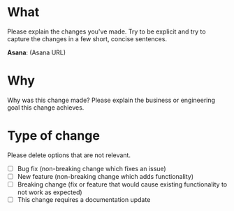 # What

Please explain the changes you've made. Try to be explicit and try to capture the changes in a few short, concise sentences.

**Asana**: (Asana URL)

# Why

Why was this change made? Please explain the business or engineering goal this change achieves.


# Type of change

Please delete options that are not relevant.

- [ ] Bug fix (non-breaking change which fixes an issue)
- [ ] New feature (non-breaking change which adds functionality)
- [ ] Breaking change (fix or feature that would cause existing functionality to not work as expected)
- [ ] This change requires a documentation update
